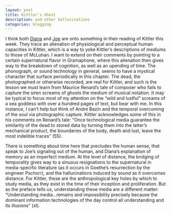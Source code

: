 ```yaml
---
layout: post
title: Kittler's Ghost
description: and other hallucinations
categories: blogging
---
```

I think both [Diana](http://dianarosenberger.github.io/blog/2016-02-03/week3-2ndpost.html) and [Joe](http://joetorok.github.io/blog/2016-02-03/kitler-gramaphone-film-typewriter-blog.html) are onto something in their reading of Kittler this week. They trace an alienation of physiological and perceptual human capacities in Kittler, which is a way to yoke Kittler’s descriptions of mediums to those of McLuhan. I want to extend on their comments by pointing to a certain supernatural flavor in Gramaphone, where this alienation then gives way to the breakdown of cognition, as well as an upending of time. The phonograph, or sound technology in general, seems to have a mystical character that surface periodically in this chapter. The dead, the photographed or otherwise recorded, are real for Kittler, and such is the lesson we must learn from Maurice Renard’s tale of composer who fails to capture the siren screams of ghosts the medium of musical notation. It may be typical to focus most of my attention on the “wild and lustful” screams of a sea goddess with over a hundred pages of text, but bear with me. In this instance, I can’t help but think of Andre Bazin and the temporal overcoming of the soul via photographic capture. Kittler acknowledges some of this in his comments on Renard’s tale: “Once technological media guarantee the similarity of the dead to stored data by turning them into the latter’s mechanical product, the boundaries of the body, death and lust, leave the most indelible traces” (55).

There is something about time here that precludes the human sense, that speak to Joe’s signaling out of the human, and Diana’s explanation of memory as an imperfect medium. At the level of distance, the bridging of temporality gives way to a sinuous resignations to the supernatural in media-specific literature (as it occurs in Goethe’s resurrection by the engineer Pschorr), and the hallucinations induced by sound as it overcomes distance. For Kittler, these are the anthropological key holes by which to study media, as they exist in the time of their inception and proliferation. But as the preface tells us, understanding these media are a different matter: “Understanding media…remains and impossibility precisely because the dominant information technologies of the day control all understanding and its illusions” (xl).
